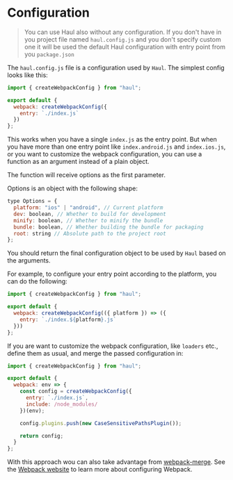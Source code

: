 # Configuration

> You can use Haul also without any configuration. If you don't have in you project file named `haul.config.js` and you don't specify custom one it will be used the default Haul configuration with entry point from you `package.json`

The `haul.config.js` file is a configuration used by `Haul`. The simplest config looks like this:

```js
import { createWebpackConfig } from "haul";

export default {
  webpack: createWebpackConfig({
    entry: `./index.js`
  })
};
```

This works when you have a single `index.js` as the entry point. But when you have more than one entry point like `index.android.js` and `index.ios.js`, or you want to customize the webpack configuration, you can use a function as an argument instead of a plain object.

The function will receive options as the first parameter.

Options is an object with the following shape:

```js
type Options = {
  platform: "ios" | "android", // Current platform
  dev: boolean, // Whether to build for development
  minify: boolean, // Whether to minify the bundle
  bundle: boolean, // Whether building the bundle for packaging
  root: string // Absolute path to the project root
};
```

You should return the final configuration object to be used by `Haul` based on the arguments.

For example, to configure your entry point according to the platform, you can do the following:

```js
import { createWebpackConfig } from "haul";

export default {
  webpack: createWebpackConfig(({ platform }) => ({
    entry: `./index.${platform}.js`
  }))
};
```

If you are want to customize the webpack configuration, like `loaders` etc., define them as usual, and merge the passed configuration in:

```js
import { createWebpackConfig } from "haul";

export default {
  webpack: env => {
    const config = createWebpackConfig({
      entry: `./index.js`,
      include: /node_modules/
    })(env);

    config.plugins.push(new CaseSensitivePathsPlugin());

    return config;
  }
};
```

With this approach wou can also take advantage from [webpack-merge](https://github.com/survivejs/webpack-merge). See the [Webpack website](https://webpack.js.org/) to learn more about configuring Webpack.

